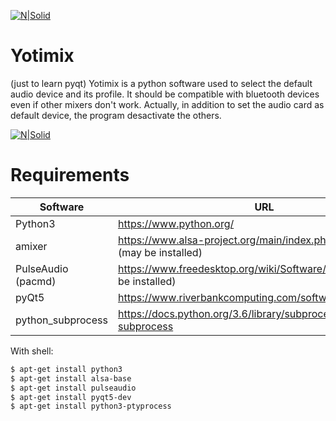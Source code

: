 [![N|Solid](https://upload.wikimedia.org/wikipedia/commons/thumb/5/5d/Breezeicons-devices-64-audio-card.svg/64px-Breezeicons-devices-64-audio-card.svg.png)](https://nodesource.com/products/nsolid)
# Yotimix
(just to learn pyqt)
Yotimix is a python software used to select the default audio device and its profile. It should be compatible with bluetooth devices even if other mixers don't work. Actually, in addition to set the audio card as default device, the program desactivate the 
others.

[![N|Solid](http://www.mediafire.com/view/3hhqir4p6vk8h9d/yotimix.png)](https://nodesource.com/products/nsolid)

# Requirements
| Software | URL |
| ------ | ------ |
| Python3 | https://www.python.org/ |
| amixer| https://www.alsa-project.org/main/index.php/Main_Page (may be installed)|
| PulseAudio (pacmd) | https://www.freedesktop.org/wiki/Software/PulseAudio/ (may be installed)|
| pyQt5 | https://www.riverbankcomputing.com/software/pyqt/ |
| python_subprocess | https://docs.python.org/3.6/library/subprocess.html#module-subprocess |

With shell:
```sh
$ apt-get install python3
$ apt-get install alsa-base
$ apt-get install pulseaudio
$ apt-get install pyqt5-dev
$ apt-get install python3-ptyprocess
```

